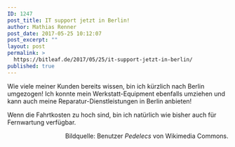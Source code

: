 ```yaml
---
ID: 1247
post_title: IT support jetzt in Berlin!
author: Mathias Renner
post_date: 2017-05-25 10:12:07
post_excerpt: ""
layout: post
permalink: >
  https://bitleaf.de/2017/05/25/it-support-jetzt-in-berlin/
published: true
---
```

Wie viele meiner Kunden bereits wissen, bin ich kürzlich nach Berlin umgezogen! Ich konnte mein Werkstatt-Equipment ebenfalls umziehen und kann auch meine Reparatur-Dienstleistungen in Berlin anbieten!

Wenn die Fahrtkosten zu hoch sind, bin ich natürlich wie bisher auch für Fernwartung verfügbar.
<p style="text-align: right;">Bildquelle: Benutzer <em>Pedelecs</em> von Wikimedia Commons.</p>